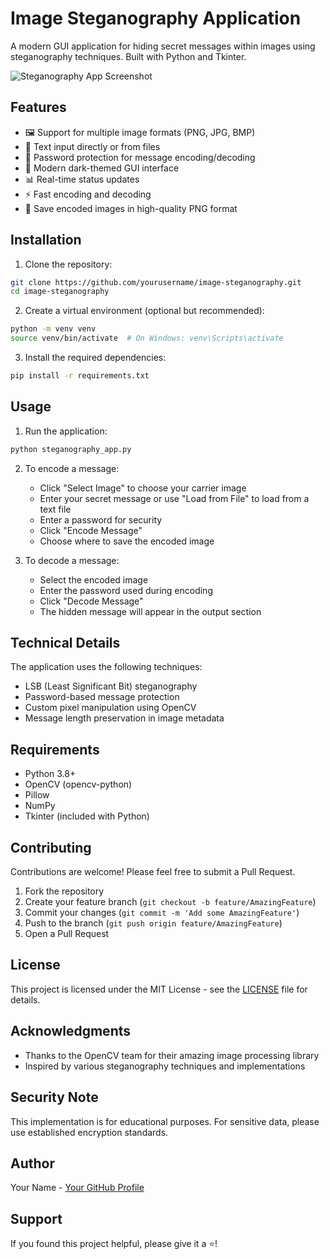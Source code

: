 # Image Steganography Application

A modern GUI application for hiding secret messages within images using steganography techniques. Built with Python and Tkinter.

![Steganography App Screenshot](screenshots/app_screenshot.png)

## Features

- 🖼️ Support for multiple image formats (PNG, JPG, BMP)
- 📝 Text input directly or from files
- 🔐 Password protection for message encoding/decoding
- 🎨 Modern dark-themed GUI interface
- 📊 Real-time status updates
- ⚡ Fast encoding and decoding
- 💾 Save encoded images in high-quality PNG format

## Installation

1. Clone the repository:
```bash
git clone https://github.com/yourusername/image-steganography.git
cd image-steganography
```

2. Create a virtual environment (optional but recommended):
```bash
python -m venv venv
source venv/bin/activate  # On Windows: venv\Scripts\activate
```

3. Install the required dependencies:
```bash
pip install -r requirements.txt
```

## Usage

1. Run the application:
```bash
python steganography_app.py
```

2. To encode a message:
   - Click "Select Image" to choose your carrier image
   - Enter your secret message or use "Load from File" to load from a text file
   - Enter a password for security
   - Click "Encode Message"
   - Choose where to save the encoded image

3. To decode a message:
   - Select the encoded image
   - Enter the password used during encoding
   - Click "Decode Message"
   - The hidden message will appear in the output section

## Technical Details

The application uses the following techniques:
- LSB (Least Significant Bit) steganography
- Password-based message protection
- Custom pixel manipulation using OpenCV
- Message length preservation in image metadata

## Requirements

- Python 3.8+
- OpenCV (opencv-python)
- Pillow
- NumPy
- Tkinter (included with Python)

## Contributing

Contributions are welcome! Please feel free to submit a Pull Request.

1. Fork the repository
2. Create your feature branch (`git checkout -b feature/AmazingFeature`)
3. Commit your changes (`git commit -m 'Add some AmazingFeature'`)
4. Push to the branch (`git push origin feature/AmazingFeature`)
5. Open a Pull Request

## License

This project is licensed under the MIT License - see the [LICENSE](LICENSE) file for details.

## Acknowledgments

- Thanks to the OpenCV team for their amazing image processing library
- Inspired by various steganography techniques and implementations

## Security Note

This implementation is for educational purposes. For sensitive data, please use established encryption standards.

## Author

Your Name - [Your GitHub Profile](https://github.com/yourusername)

## Support

If you found this project helpful, please give it a ⭐️!
